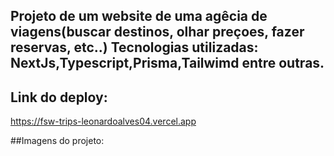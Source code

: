 ## Projeto de um website de uma agêcia de viagens(buscar destinos, olhar preçoes, fazer reservas, etc..) Tecnologias utilizadas: NextJs,Typescript,Prisma,Tailwimd entre outras.

## Link do deploy:

https://fsw-trips-leonardoalves04.vercel.app

##Imagens do projeto:


